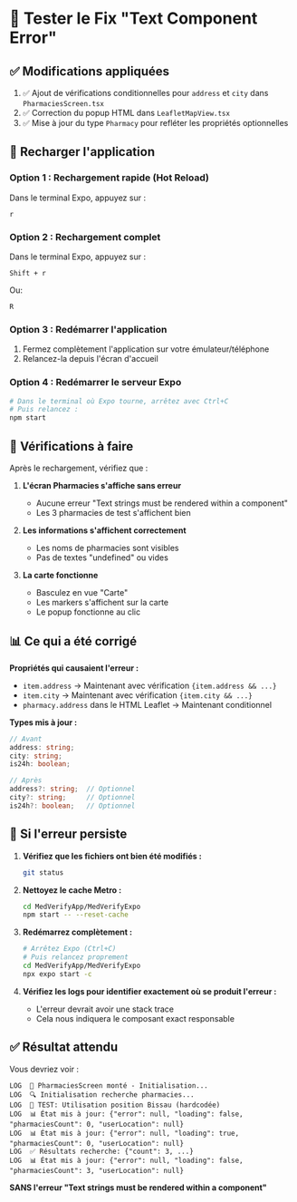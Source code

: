 # 🧪 Tester le Fix "Text Component Error"

## ✅ Modifications appliquées

1. ✅ Ajout de vérifications conditionnelles pour `address` et `city` dans `PharmaciesScreen.tsx`
2. ✅ Correction du popup HTML dans `LeafletMapView.tsx`
3. ✅ Mise à jour du type `Pharmacy` pour refléter les propriétés optionnelles

## 🔄 Recharger l'application

### Option 1 : Rechargement rapide (Hot Reload)

Dans le terminal Expo, appuyez sur :

```
r
```

### Option 2 : Rechargement complet

Dans le terminal Expo, appuyez sur :

```
Shift + r
```

Ou:

```
R
```

### Option 3 : Redémarrer l'application

1. Fermez complètement l'application sur votre émulateur/téléphone
2. Relancez-la depuis l'écran d'accueil

### Option 4 : Redémarrer le serveur Expo

```bash
# Dans le terminal où Expo tourne, arrêtez avec Ctrl+C
# Puis relancez :
npm start
```

## 🎯 Vérifications à faire

Après le rechargement, vérifiez que :

1. **L'écran Pharmacies s'affiche sans erreur**

   - Aucune erreur "Text strings must be rendered within a <Text> component"
   - Les 3 pharmacies de test s'affichent bien

2. **Les informations s'affichent correctement**

   - Les noms de pharmacies sont visibles
   - Pas de textes "undefined" ou vides

3. **La carte fonctionne**
   - Basculez en vue "Carte"
   - Les markers s'affichent sur la carte
   - Le popup fonctionne au clic

## 📊 Ce qui a été corrigé

**Propriétés qui causaient l'erreur :**

- `item.address` → Maintenant avec vérification `{item.address && ...}`
- `item.city` → Maintenant avec vérification `{item.city && ...}`
- `pharmacy.address` dans le HTML Leaflet → Maintenant conditionnel

**Types mis à jour :**

```typescript
// Avant
address: string;
city: string;
is24h: boolean;

// Après
address?: string;  // Optionnel
city?: string;     // Optionnel
is24h?: boolean;   // Optionnel
```

## 🐛 Si l'erreur persiste

1. **Vérifiez que les fichiers ont bien été modifiés :**

   ```bash
   git status
   ```

2. **Nettoyez le cache Metro :**

   ```bash
   cd MedVerifyApp/MedVerifyExpo
   npm start -- --reset-cache
   ```

3. **Redémarrez complètement :**

   ```bash
   # Arrêtez Expo (Ctrl+C)
   # Puis relancez proprement
   cd MedVerifyApp/MedVerifyExpo
   npx expo start -c
   ```

4. **Vérifiez les logs pour identifier exactement où se produit l'erreur :**
   - L'erreur devrait avoir une stack trace
   - Cela nous indiquera le composant exact responsable

## ✅ Résultat attendu

Vous devriez voir :

```
LOG  🏥 PharmaciesScreen monté - Initialisation...
LOG  🔍 Initialisation recherche pharmacies...
LOG  🧪 TEST: Utilisation position Bissau (hardcodée)
LOG  📊 État mis à jour: {"error": null, "loading": false, "pharmaciesCount": 0, "userLocation": null}
LOG  📊 État mis à jour: {"error": null, "loading": true, "pharmaciesCount": 0, "userLocation": null}
LOG  ✅ Résultats recherche: {"count": 3, ...}
LOG  📊 État mis à jour: {"error": null, "loading": false, "pharmaciesCount": 3, "userLocation": null}
```

**SANS l'erreur "Text strings must be rendered within a <Text> component"**

